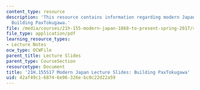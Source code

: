 ```yaml
---
content_type: resource
description: 'This resource contains information regarding modern Japan lecture slides:
  Building PaxTokugawa.'
file: /media/courses/21h-155-modern-japan-1868-to-present-spring-2017/42af49c168746e96326ebc0c22d22a59_MIT21H_155S17_PaxTokugawa.pdf
file_type: application/pdf
learning_resource_types:
- Lecture Notes
ocw_type: OCWFile
parent_title: Lecture Slides
parent_type: CourseSection
resourcetype: Document
title: '21H.155S17 Modern Japan Lecture Slides: Building PaxTokugawa'
uid: 42af49c1-6874-6e96-326e-bc0c22d22a59
---
```


